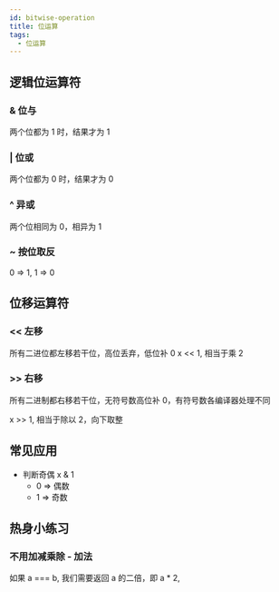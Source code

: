 ```yaml
---
id: bitwise-operation
title: 位运算
tags:
  - 位运算
---
```


## 逻辑位运算符

### & 位与

两个位都为 1 时，结果才为 1

### | 位或

两个位都为 0 时，结果才为 0

### ^ 异或

两个位相同为 0，相异为 1

### ~ 按位取反

0 => 1, 1 => 0

## 位移运算符

### << 左移
 
所有二进位都左移若干位，高位丢弃，低位补 0
x << 1, 相当于乘 2

### >> 右移

所有二进制都右移若干位，无符号数高位补 0，有符号数各编译器处理不同

x >> 1, 相当于除以 2，向下取整

## 常见应用

- 判断奇偶 x & 1
  - 0 => 偶数
  - 1 => 奇数

## 热身小练习

### 不用加减乘除 - 加法

如果 a === b, 我们需要返回 a 的二倍，即 a * 2,